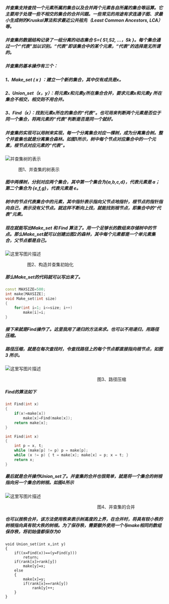 ##### 并查集支持查找一个元素所属的集合以及合并两个元素各自所属的集合等运算。它主要用于处理一些不相交的集合的合并问题。一些常见的用途有求连通子图、求最小生成树的Kruskal算法和求最近公共祖先（Least Common Ancestors, LCA）等。

##### 并查集的数据结构记录了一组分离的动态集合 S={ S1,S2, …，Sk }。每个集合通过一个“代表”加以识别。“代表”即该集合中的某个元素，“代表”的选择是无所谓的。

##### 并查集的基本操作有三个：

##### 1、Make_set ( x ) ：建立一个新的集合，其中仅有成员是x。
##### 2、Union_set（x，y）：将元素x和元素y所在集合合并，要求元素x和元素y 所在集合不相交，相交则不用合并。
##### 3、Find（x）：找到元素x所在的集合的“代表”。也可用来判断两个元素是否位于同一个集合，将两元素的“代表”判断是否是同一个就好。

##### 并查集的实现可以用树来实现，每一个分离集合对应一棵树，成为**分离集合树**。整个并查集也就是**分离集合森林**。如图1所示，树中每个节点对应集合中的一个元素，根节点对应元素的“代表”。


 ![并查集树的表示](http://img.blog.csdn.net/20170717144703670?watermark/2/text/aHR0cDovL2Jsb2cuY3Nkbi5uZXQvcXFfMzc0MTIyMjk=/font/5a6L5L2T/fontsize/400/fill/I0JBQkFCMA==/dissolve/70/gravity/SouthEast)
 
 

   &emsp;&emsp;&emsp;图1、并查集的树表示

##### 图中两棵树，分别对应两个集合，其中第一个集合为{a,b,c,d}，代表元素是 a；第二个集合为 {e,f,g}，代表元素是 e。

##### 树中的节点代表集合中的元素，其中指针表示指向父节点地指针，根节点的指针指向自己，表示没有父节点。就这样不断向上找，就能找到根节点，即集合中的“代表”元素。

##### 现在就能写出Make_set 和 Find 算法了。用一个足够长的数组来存储树中的节点。那么Make_set就可以创建出图2的森林，其中每个元素都是一个单元素集合，父节点都是自己。


![这里写图片描述](http://img.blog.csdn.net/20170717150619919?watermark/2/text/aHR0cDovL2Jsb2cuY3Nkbi5uZXQvcXFfMzc0MTIyMjk=/font/5a6L5L2T/fontsize/400/fill/I0JBQkFCMA==/dissolve/70/gravity/SouthEast)


&emsp;&emsp;&emsp;&emsp;&emsp;图2、构造并查集初始化

##### 那么Make_set的代码就可以写出来了。

```cpp
const MAXSIZE=500;
int make[MAXSIZE];
void Make_set(int size)
{
    for(int i=1; i<=size; i++)
        make[i]=i;
}
```

##### 接下来就是Find操作了。这里我用了递归的方法来求。也可以不用递归，用路径压缩。
##### 路径压缩，就是在每次查找时，令查找路径上的每个节点都直接指向根节点，如图 3 所示。

![这里写图片描述](http://img.blog.csdn.net/20170717151357014?watermark/2/text/aHR0cDovL2Jsb2cuY3Nkbi5uZXQvcXFfMzc0MTIyMjk=/font/5a6L5L2T/fontsize/400/fill/I0JBQkFCMA==/dissolve/70/gravity/SouthEast)



&emsp;&emsp;&emsp;&emsp;&emsp;&emsp;&emsp;&emsp;&emsp;&emsp;&emsp;&emsp;&emsp;&emsp;&emsp;&emsp;&emsp;&emsp;&emsp;&emsp;&emsp;图3、路径压缩

##### Find的算法如下
```cpp
int Find(int x)
{
    if(x!=make[x])
        make[x]=Find(make[x]);
    return make[x];
}

int Find(int x)
{
    int p = x, t;
    while (make[p] != p) p = make[p];
    while (x != p) { t = make[x]; make[x] = p; x = t; }
    return x;
}
```

##### 最后就是合并操作Union_set了。并查集的合并也很简单，就是将一个集合的树根指向另一个集合的树根。如图4所示

![这里写图片描述](http://img.blog.csdn.net/20170717152322446?watermark/2/text/aHR0cDovL2Jsb2cuY3Nkbi5uZXQvcXFfMzc0MTIyMjk=/font/5a6L5L2T/fontsize/400/fill/I0JBQkFCMA==/dissolve/70/gravity/SouthEast) 

&emsp;&emsp;&emsp;&emsp;&emsp;&emsp;&emsp;&emsp;&emsp;&emsp;&emsp;&emsp;&emsp;&emsp;&emsp;&emsp;&emsp;&emsp;&emsp;&emsp;&emsp;图4、并查集的合并

##### 也可以按秩合并，该方法使用秩来表示树高度的上界，在合并时，将具有较小秩的树根指向具有较大秩的树根。为了保存秩，需要额外使用一个与make相同的数组保存秩，将初始值都保存为0

```
void Union_set(int x,int y)
{
    if((x=Find(x))==(y=Find(y)))
        return;
    if(rank[x]>rank[y])
        make[y]=x;
    else
    {
        make[x]=y;
        if(rank[x]==rank[y])
            rank[y]++;
    }
}
```